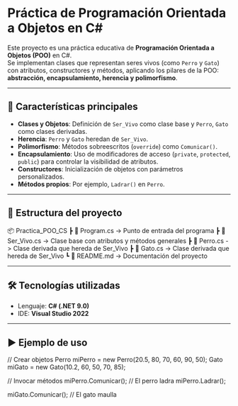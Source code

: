 # Práctica de Programación Orientada a Objetos en C#

Este proyecto es una práctica educativa de **Programación Orientada a Objetos (POO)** en C#.  
Se implementan clases que representan seres vivos (como `Perro` y `Gato`) con atributos, constructores y métodos, aplicando los pilares de la POO: **abstracción, encapsulamiento, herencia y polimorfismo**.

---

## 🚀 Características principales
- **Clases y Objetos**: Definición de `Ser_Vivo` como clase base y `Perro`, `Gato` como clases derivadas.
- **Herencia**: `Perro` y `Gato` heredan de `Ser_Vivo`.
- **Polimorfismo**: Métodos sobreescritos (`override`) como `Comunicar()`.
- **Encapsulamiento**: Uso de modificadores de acceso (`private`, `protected`, `public`) para controlar la visibilidad de atributos.
- **Constructores**: Inicialización de objetos con parámetros personalizados.
- **Métodos propios**: Por ejemplo, `Ladrar()` en `Perro`.

---

## 📂 Estructura del proyecto
📦 Practica_POO_CS
┣ 📜 Program.cs -> Punto de entrada del programa
┣ 📜 Ser_Vivo.cs -> Clase base con atributos y métodos generales
┣ 📜 Perro.cs -> Clase derivada que hereda de Ser_Vivo
┣ 📜 Gato.cs -> Clase derivada que hereda de Ser_Vivo
┗ 📜 README.md -> Documentación del proyecto

---

## 🛠️ Tecnologías utilizadas
- Lenguaje: **C# (.NET 9.0)**
- IDE: **Visual Studio 2022**

---

## ▶️ Ejemplo de uso
// Crear objetos
Perro miPerro = new Perro(20.5, 80, 70, 60, 90, 50);
Gato miGato = new Gato(10.2, 60, 50, 70, 85);

// Invocar métodos
miPerro.Comunicar();   // El perro ladra
miPerro.Ladrar();

miGato.Comunicar();    // El gato maulla
